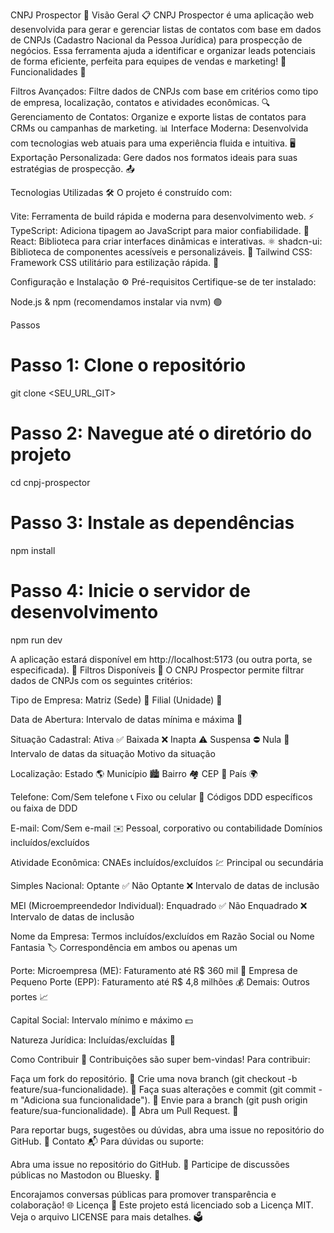 CNPJ Prospector 🚀
Visão Geral 📋
CNPJ Prospector é uma aplicação web desenvolvida para gerar e gerenciar listas de contatos com base em dados de CNPJs (Cadastro Nacional da Pessoa Jurídica) para prospecção de negócios. Essa ferramenta ajuda a identificar e organizar leads potenciais de forma eficiente, perfeita para equipes de vendas e marketing! 💼
Funcionalidades 🌟

Filtros Avançados: Filtre dados de CNPJs com base em critérios como tipo de empresa, localização, contatos e atividades econômicas. 🔍
Gerenciamento de Contatos: Organize e exporte listas de contatos para CRMs ou campanhas de marketing. 📊
Interface Moderna: Desenvolvida com tecnologias web atuais para uma experiência fluida e intuitiva. 🖥️
Exportação Personalizada: Gere dados nos formatos ideais para suas estratégias de prospecção. 📤

Tecnologias Utilizadas 🛠️
O projeto é construído com:

Vite: Ferramenta de build rápida e moderna para desenvolvimento web. ⚡
TypeScript: Adiciona tipagem ao JavaScript para maior confiabilidade. 📜
React: Biblioteca para criar interfaces dinâmicas e interativas. ⚛️
shadcn-ui: Biblioteca de componentes acessíveis e personalizáveis. 🎨
Tailwind CSS: Framework CSS utilitário para estilização rápida. 💅

Configuração e Instalação ⚙️
Pré-requisitos
Certifique-se de ter instalado:

Node.js & npm (recomendamos instalar via nvm) 🟢

Passos
# Passo 1: Clone o repositório
git clone <SEU_URL_GIT>

# Passo 2: Navegue até o diretório do projeto
cd cnpj-prospector

# Passo 3: Instale as dependências
npm install

# Passo 4: Inicie o servidor de desenvolvimento
npm run dev

A aplicação estará disponível em http://localhost:5173 (ou outra porta, se especificada). 🎉
Filtros Disponíveis 🔎
O CNPJ Prospector permite filtrar dados de CNPJs com os seguintes critérios:

Tipo de Empresa:
Matriz (Sede) 🏢
Filial (Unidade) 🏬


Data de Abertura:
Intervalo de datas mínima e máxima 📅


Situação Cadastral:
Ativa ✅
Baixada ❌
Inapta ⚠️
Suspensa ⛔
Nula 🚫
Intervalo de datas da situação
Motivo da situação


Localização:
Estado 🌎
Município 🏙️
Bairro 🏘️
CEP 📍
País 🌍


Telefone:
Com/Sem telefone 📞
Fixo ou celular 📱
Códigos DDD específicos ou faixa de DDD


E-mail:
Com/Sem e-mail ✉️
Pessoal, corporativo ou contabilidade
Domínios incluídos/excluídos


Atividade Econômica:
CNAEs incluídos/excluídos 💹
Principal ou secundária


Simples Nacional:
Optante ✅
Não Optante ❌
Intervalo de datas de inclusão


MEI (Microempreendedor Individual):
Enquadrado ✅
Não Enquadrado ❌
Intervalo de datas de inclusão


Nome da Empresa:
Termos incluídos/excluídos em Razão Social ou Nome Fantasia 🏷️
Correspondência em ambos ou apenas um


Porte:
Microempresa (ME): Faturamento até R$ 360 mil 💸
Empresa de Pequeno Porte (EPP): Faturamento até R$ 4,8 milhões 💰
Demais: Outros portes 📈


Capital Social:
Intervalo mínimo e máximo 💵


Natureza Jurídica:
Incluídas/excluídas 📜



Como Contribuir 🤝
Contribuições são super bem-vindas! Para contribuir:

Faça um fork do repositório. 🍴
Crie uma nova branch (git checkout -b feature/sua-funcionalidade). 🌿
Faça suas alterações e commit (git commit -m "Adiciona sua funcionalidade"). 📝
Envie para a branch (git push origin feature/sua-funcionalidade). 🚀
Abra um Pull Request. 🎯

Para reportar bugs, sugestões ou dúvidas, abra uma issue no repositório do GitHub. 🐞
Contato 📬
Para dúvidas ou suporte:

Abra uma issue no repositório do GitHub. 🐙
Participe de discussões públicas no Mastodon ou Bluesky. 💬

Encorajamos conversas públicas para promover transparência e colaboração! 🌐
Licença 📄
Este projeto está licenciado sob a Licença MIT. Veja o arquivo LICENSE para mais detalhes. 🗳️
